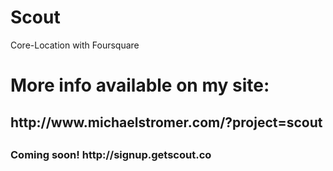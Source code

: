 Scout
=====

<h>Core-Location with Foursquare</h>
<h1>More info available on my site:</h1>

<h2>http://www.michaelstromer.com/?project=scout<h2>

<h3>Coming soon! http://signup.getscout.co<h3>
